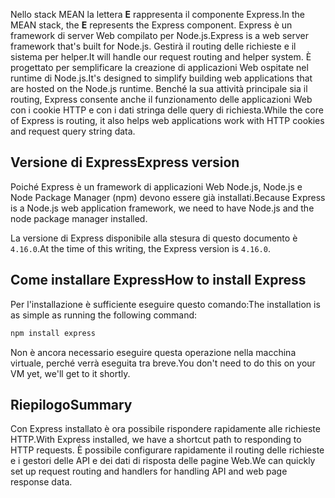 <span data-ttu-id="aac04-101">Nello stack MEAN la lettera **E** rappresenta il componente Express.</span><span class="sxs-lookup"><span data-stu-id="aac04-101">In the MEAN stack, the **E** represents the Express component.</span></span> <span data-ttu-id="aac04-102">Express è un framework di server Web compilato per Node.js.</span><span class="sxs-lookup"><span data-stu-id="aac04-102">Express is a web server framework that's built for Node.js.</span></span> <span data-ttu-id="aac04-103">Gestirà il routing delle richieste e il sistema per helper.</span><span class="sxs-lookup"><span data-stu-id="aac04-103">It will handle our request routing and helper system.</span></span> <span data-ttu-id="aac04-104">È progettato per semplificare la creazione di applicazioni Web ospitate nel runtime di Node.js.</span><span class="sxs-lookup"><span data-stu-id="aac04-104">It's designed to simplify building web applications that are hosted on the Node.js runtime.</span></span> <span data-ttu-id="aac04-105">Benché la sua attività principale sia il routing, Express consente anche il funzionamento delle applicazioni Web con i cookie HTTP e con i dati stringa delle query di richiesta.</span><span class="sxs-lookup"><span data-stu-id="aac04-105">While the core of Express is routing, it also helps web applications work with HTTP cookies and request query string data.</span></span>

## <a name="express-version"></a><span data-ttu-id="aac04-106">Versione di Express</span><span class="sxs-lookup"><span data-stu-id="aac04-106">Express version</span></span>

<span data-ttu-id="aac04-107">Poiché Express è un framework di applicazioni Web Node.js, Node.js e Node Package Manager (npm) devono essere già installati.</span><span class="sxs-lookup"><span data-stu-id="aac04-107">Because Express is a Node.js web application framework, we need to have Node.js and the node package manager installed.</span></span>

<span data-ttu-id="aac04-108">La versione di Express disponibile alla stesura di questo documento è `4.16.0`.</span><span class="sxs-lookup"><span data-stu-id="aac04-108">At the time of this writing, the Express version is `4.16.0`.</span></span>

## <a name="how-to-install-express"></a><span data-ttu-id="aac04-109">Come installare Express</span><span class="sxs-lookup"><span data-stu-id="aac04-109">How to install Express</span></span>

<span data-ttu-id="aac04-110">Per l'installazione è sufficiente eseguire questo comando:</span><span class="sxs-lookup"><span data-stu-id="aac04-110">The installation is as simple as running the following command:</span></span>

   ```bash
   npm install express
   ```

<span data-ttu-id="aac04-111">Non è ancora necessario eseguire questa operazione nella macchina virtuale, perché verrà eseguita tra breve.</span><span class="sxs-lookup"><span data-stu-id="aac04-111">You don't need to do this on your VM yet, we'll get to it shortly.</span></span>

## <a name="summary"></a><span data-ttu-id="aac04-112">Riepilogo</span><span class="sxs-lookup"><span data-stu-id="aac04-112">Summary</span></span>

<span data-ttu-id="aac04-113">Con Express installato è ora possibile rispondere rapidamente alle richieste HTTP.</span><span class="sxs-lookup"><span data-stu-id="aac04-113">With Express installed, we have a shortcut path to responding to HTTP requests.</span></span> <span data-ttu-id="aac04-114">È possibile configurare rapidamente il routing delle richieste e i gestori delle API e dei dati di risposta delle pagine Web.</span><span class="sxs-lookup"><span data-stu-id="aac04-114">We can quickly set up request routing and handlers for handling API and web page response data.</span></span>